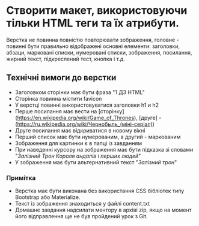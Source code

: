 # Створити макет, використовуючи тільки HTML теги та їх атрибути.

Верстка не повинна повністю повторювати зображення, головне - повинні бути правильно відображені основні елементи: заголовки, абзаци, марковані списки, нумеровані списки, зображення, посилання, жирний текст, підкреслений тест, кнопка і т.д.

## Технічні вимоги до верстки

-   Заголовком сторінки має бути фраза "1 ДЗ HTML"
-   Сторінка повинна містити favicon
-   У верстці повинні використовуватися заголовки h1 и h2
-   Перше посилання має вести на [сторінку] (https://en.wikipedia.org/wiki/Game_of_Thrones), [друге] - (https://ru.wikipedia.org/wiki/Чернобыль_(міні-серіал))
-   Друге посилання має відкриватися в новому вікні
-   Перший список має бути нумерованим, а другий - маркованим
-   Зображення для картинки є в папці із завданням
-   При наведенні курсору на зображення має бути підказка зі словами "_Залізний Трон Короля андалів і перших людей_"
-   У зображення має бути альтернативний текст "_Залізний трон_"

### Примітка

-   Верстка має бути виконана без використання CSS бібліотек типу Bootstrap або Materialize.
-   Текст із зображення знаходиться у файлі content.txt
-   Домашнє завдання надсилати ментору в архіві zip, якщо на момент його відправлення ще не був пройдений урок з Git.
